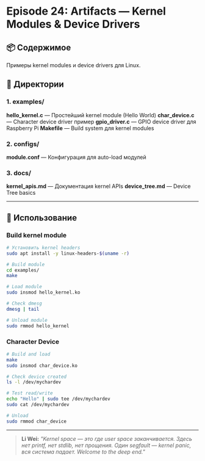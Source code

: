 # Episode 24: Artifacts — Kernel Modules & Device Drivers

## 📦 Содержимое

Примеры kernel modules и device drivers для Linux.

## 📁 Директории

### 1. examples/

**hello_kernel.c** — Простейший kernel module (Hello World)
**char_device.c** — Character device driver пример
**gpio_driver.c** — GPIO device driver для Raspberry Pi
**Makefile** — Build system для kernel modules

### 2. configs/

**module.conf** — Конфигурация для auto-load модулей

### 3. docs/

**kernel_apis.md** — Документация kernel APIs
**device_tree.md** — Device Tree basics

---

## 🎯 Использование

### Build kernel module

```bash
# Установить kernel headers
sudo apt install -y linux-headers-$(uname -r)

# Build module
cd examples/
make

# Load module
sudo insmod hello_kernel.ko

# Check dmesg
dmesg | tail

# Unload module
sudo rmmod hello_kernel
```

### Character Device

```bash
# Build and load
make
sudo insmod char_device.ko

# Check device created
ls -l /dev/mychardev

# Test read/write
echo "Hello" | sudo tee /dev/mychardev
sudo cat /dev/mychardev

# Unload
sudo rmmod char_device
```

---

> **Li Wei:** *"Kernel space — это где user space заканчивается. Здесь нет printf, нет stdlib, нет прощения. Один segfault — kernel panic, вся система падает. Welcome to the deep end."*
